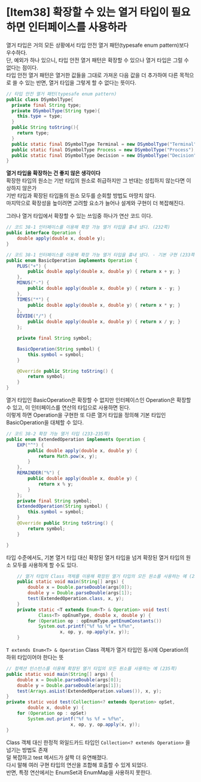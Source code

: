 
# [Item38] 확장할 수 있는 열거 타입이 필요하면 인터페이스를 사용하라

열거 타입은 거의 모든 상황에서 타입 안전 열거 패턴(typesafe enum pattern)보다 우수하다.  
단, 예외가 하나 있으니, 타입 안전 열거 패턴은 확장할 수 있으나 열거 타입은 그럴 수 없다는 점이다.  
타입 안전 열거 패턴은 열거한 값들을 그대로 가져온 다음 값을 더 추가하여 다른 목적으로 쓸 수 있는 반면, 열거 타입을 그렇게 할 수 없다는 뜻이다.

```java
// 타입 안전 열거 패턴(typesafe enum pattern)
public class DSymbolType{
  private final String type;
  private DSymbolType(String type){
    this.type = type;
  }
  public String toString(){
    return type;
  }
  public static final DSymbolType Terminal = new DSymbolType("Terminal");
  public static final DSymbolType Process = new DSymbolType("Process");
  public static final DSymbolType Decision = new DSymbolType("Decision");
}
```

**열거 타입을 확장하는 건 좋지 않은 생각이다**  
확장한 타입의 원소는 기반 타입의 원소로 취급하지만 그 반대는 성립하지 않는다면 이상하지 않은가  
기반 타입과 확장된 타입들의 원소 모두를 순회할 방법도 마땅치 않다.  
마지막으로 확장성을 높이려면 고려할 요소가 늘어나 설계와 구현이 더 복잡해진다.

그러나 열거 타입에서 확장할 수 있는 쓰임중 하나가 연산 코드 이다.


```java
// 코드 38-1 인터페이스를 이용해 확장 가능 열거 타입을 흉내 냈다. (232쪽)
public interface Operation {
    double apply(double x, double y);
}
```
```java
// 코드 38-1 인터페이스를 이용해 확장 가능 열거 타입을 흉내 냈다. - 기본 구현 (233쪽)
public enum BasicOperation implements Operation {
    PLUS("+") {
        public double apply(double x, double y) { return x + y; }
    },
    MINUS("-") {
        public double apply(double x, double y) { return x - y; }
    },
    TIMES("*") {
        public double apply(double x, double y) { return x * y; }
    },
    DIVIDE("/") {
        public double apply(double x, double y) { return x / y; }
    };

    private final String symbol;

    BasicOperation(String symbol) {
        this.symbol = symbol;
    }

    @Override public String toString() {
        return symbol;
    }
}
```

열거 타입인 BasicOperation은 확장할 수 없지만 인터페이스인 Operation은 확장할 수 있고, 이 인터페이스를 연산의 타입으로 사용하면 된다.  
이렇게 하면 Operation을 구현한 또 다른 열거 타입을 정의해 기본 타입인 BasicOperation을 대체할 수 있다.  

```java
// 코드 38-2 확장 가능 열거 타입 (233-235쪽)
public enum ExtendedOperation implements Operation {
    EXP("^") {
        public double apply(double x, double y) {
            return Math.pow(x, y);
        }
    },
    REMAINDER("%") {
        public double apply(double x, double y) {
            return x % y;
        }
    };
    private final String symbol;
    ExtendedOperation(String symbol) {
        this.symbol = symbol;
    }
    @Override public String toString() {
        return symbol;
    }

}
```

타입 수준에서도, 기본 열거 타입 대신 확장된 열거 타입을 넘겨 확장된 열거 타입의 원소 모두를 사용하게 할 수도 있다.

```java
    // 열거 타입의 Class 객체를 이용해 확장된 열거 타입의 모든 원소를 사용하는 예 (234쪽)
    public static void main(String[] args) {
        double x = Double.parseDouble(args[0]);
        double y = Double.parseDouble(args[1]);
        test(ExtendedOperation.class, x, y);
    }
    private static <T extends Enum<T> & Operation> void test(
            Class<T> opEnumType, double x, double y) {
        for (Operation op : opEnumType.getEnumConstants())
            System.out.printf("%f %s %f = %f%n",
                    x, op, y, op.apply(x, y));
    }
```

`T extends Enum<T> & Operation` Class 객체가 열거 타입인 동시에 Operation의 하위 타입이어야 한다는 뜻

```java
// 컬렉션 인스턴스를 이용해 확장된 열거 타입의 모든 원소를 사용하는 예 (235쪽)
public static void main(String[] args) {
    double x = Double.parseDouble(args[0]);
    double y = Double.parseDouble(args[1]);
    test(Arrays.asList(ExtendedOperation.values()), x, y);
}
private static void test(Collection<? extends Operation> opSet,
        double x, double y) {
    for (Operation op : opSet)
        System.out.printf("%f %s %f = %f%n",
                        x, op, y, op.apply(x, y));
}
```

Class 객체 대신 한정적 와일드카드 타입인 `Collection<? extends Operation>` 을 넘기는 방법도 존재  
덜 복잡하고 test 메서드가 살짝 더 유연해졌다.  
다시 말해 여러 구현 타입의 연산을 조합해 호출할 수 있게 되었다.  
반면, 특정 연산에서는 EnumSet과 EnumMap을 사용하지 못한다.

